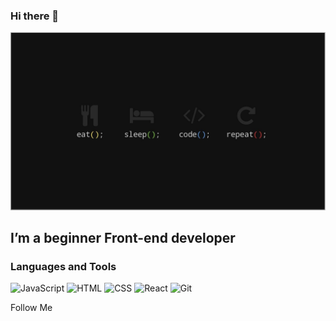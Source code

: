 ### Hi there 👋
[![Header](https://github.com/Askeladd06/Askeladd06/blob/main/assets/2906282.jpg)](https://www.linkedin.com/in/v-toderishen/)

## I’m a beginner Front-end developer

### Languages and Tools
![JavaScript](https://img.shields.io/badge/-JavaScript-yellow?style=for-the-badge&logo=JavaScript&logoColor=323330)
![HTML](https://img.shields.io/badge/-HTML-orange?style=for-the-badge&logo=HTML&logoColor=white)
![CSS](https://img.shields.io/badge/-CSS-2965F1?style=for-the-badge&logo=CSS&logoColor=orange)
![React](https://img.shields.io/badge/-React-313335?style=for-the-badge&logo=React&logoColor=61DBFB)
![Git](https://img.shields.io/badge/-Git-f34f29?style=for-the-badge&logo=Git&logoColor=white)


Follow Me
















<!-- - 🔭 I’m currently working on ...
- 🌱 I’m currently learning ...
- 👯 I’m looking to collaborate on ...
- 🤔 I’m looking for help with ...
- 💬 Ask me about ...
- 📫 How to reach me: ...
- 😄 Pronouns: ...
- ⚡ Fun fact: ... -->

